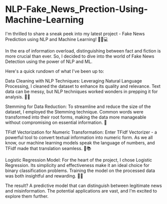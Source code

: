 # NLP-Fake_News_Prection-Using-Machine-Learning

I'm thrilled to share a sneak peek into my latest project - Fake News Prediction using NLP and Machine Learning! 🕵️‍♂️💻

In the era of information overload, distinguishing between fact and fiction is more crucial than ever. So, I decided to dive into the world of Fake News Detection using the power of NLP and ML.

Here's a quick rundown of what I've been up to:

Data Cleaning with NLP Techniques: Leveraging Natural Language Processing, I cleaned the dataset to enhance its quality and relevance. Text data can be messy, but NLP techniques worked wonders in prepping it for analysis. 🧹✨

Stemming for Data Reduction: To streamline and reduce the size of the dataset, I employed the Stemming technique. Common words were transformed into their root forms, making the data more manageable without compromising on essential information. 🌱

TFidf Vectorization for Numeric Transformation: Enter TFidf Vectorizer - a powerful tool to convert textual information into numeric form. As we all know, our machine learning models speak the language of numbers, and TFidf made that translation seamless. 🔢📚

Logistic Regression Model: For the heart of the project, I chose Logistic Regression. Its simplicity and effectiveness make it an ideal choice for binary classification problems. Training the model on the processed data was both insightful and rewarding. 🤖💼

The result? A predictive model that can distinguish between legitimate news and misinformation. The potential applications are vast, and I'm excited to explore them further.
